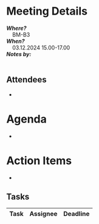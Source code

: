 # Meeting Details
_**Where?**_ \
&nbsp;&nbsp;&nbsp; BM-B3\
_**When?**_ \
&nbsp;&nbsp;&nbsp; 03.12.2024 15.00-17.00 \
_**Notes by:**_ \
&nbsp;&nbsp;&nbsp; 
## Attendees
* 

# Agenda
* 

# Action Items
* 

## Tasks
| Task        | Assignee    | Deadline    |
|-------------|-------------|-------------|